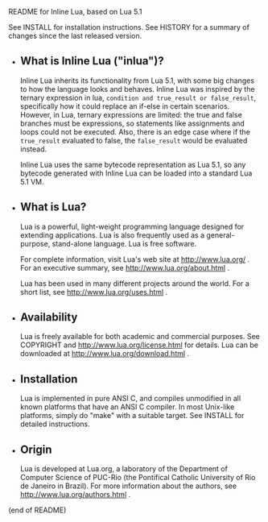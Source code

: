 README for Inline Lua, based on Lua 5.1

See INSTALL for installation instructions.
See HISTORY for a summary of changes since the last released version.

* What is Inline Lua ("inlua")?
  ------------
  Inline Lua inherits its functionality from Lua 5.1, with some big changes to how the language looks and behaves.
  Inline Lua was inspired by the ternary expression in lua, `condition and true_result or false_result`, specifically how it could replace an if-else in certain scenarios.
  However, in Lua, ternary expressions are limited: the true and false branches must be expressions, so statements like assignments and loops could not be executed. Also, there is an edge case where if the `true_result` evaluated to false, the `false_result` would be evaluated instead.  
  
  Inline Lua uses the same bytecode representation as Lua 5.1, so any bytecode generated with Inline Lua can be loaded into a standard Lua 5.1 VM.

* What is Lua?
  ------------
  Lua is a powerful, light-weight programming language designed for extending
  applications. Lua is also frequently used as a general-purpose, stand-alone
  language. Lua is free software.

  For complete information, visit Lua's web site at http://www.lua.org/ .
  For an executive summary, see http://www.lua.org/about.html .

  Lua has been used in many different projects around the world.
  For a short list, see http://www.lua.org/uses.html .

* Availability
  ------------
  Lua is freely available for both academic and commercial purposes.
  See COPYRIGHT and http://www.lua.org/license.html for details.
  Lua can be downloaded at http://www.lua.org/download.html .

* Installation
  ------------
  Lua is implemented in pure ANSI C, and compiles unmodified in all known
  platforms that have an ANSI C compiler. In most Unix-like platforms, simply
  do "make" with a suitable target. See INSTALL for detailed instructions.

* Origin
  ------
  Lua is developed at Lua.org, a laboratory of the Department of Computer
  Science of PUC-Rio (the Pontifical Catholic University of Rio de Janeiro
  in Brazil).
  For more information about the authors, see http://www.lua.org/authors.html .

(end of README)
